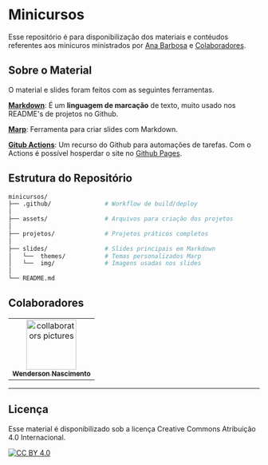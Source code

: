 # Minicursos

Esse repositório é para disponibilização dos materiais e contéudos referentes aos minicuros ministrados por [Ana Barbosa](https://github.com/dvanael) e [Colaboradores](#colaboradores). 

## Sobre o Material

O material e slides foram feitos com as seguintes ferramentas.

[**Markdown**](https://www.markdownguide.org/): É um **linguagem de marcação** de texto, muito usado nos README's de projetos no Github.

[**Marp**](http://marp.app): Ferramenta para criar slides com Markdown.

[**Gitub Actions**](https://github.com/features/actions): Um recurso do Github para automações de tarefas. Com o Actions é possível hosperdar o site no [Github Pages](https://pages.github.com/).

## Estrutura do Repositório

```bash
minicursos/
├── .github/               # Workflow de build/deploy
│
├── assets/                # Arquivos para criação dos projetos
│
├── projetos/              # Projetos práticos completos 
│
├── slides/                # Slides principais em Markdown
│   └──  themes/           # Temas personalizados Marp
│   └──  img/              # Imagens usadas nos slides
│
└── README.md
```

## Colaboradores


<table>
  <tr>
    <td align="center">
      <a href="https://github.com/devwenderson" title="Wenderson Nascimento">
        <img src="https://avatars.githubusercontent.com/devwenderson" width="100px;" alt="collaborators pictures"/><br>
        <sub>
          <b>Wenderson Nascimento</b>
        </sub>
      </a>
    </td>
  </tr>
</table>

---

## Licença

Esse material é disponibilizado sob a licença Creative Commons Atribuição 4.0 Internacional.

[![CC BY 4.0][cc-by-image]][cc-by]

[cc-by]: https://creativecommons.org/licenses/by/4.0/deed.pt_BR
[cc-by-image]: https://i.creativecommons.org/l/by/4.0/88x31.png
